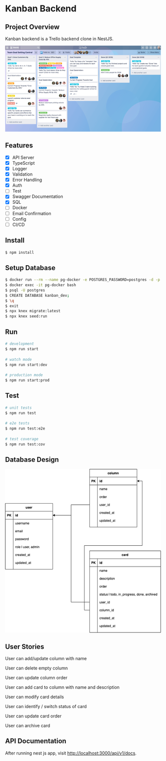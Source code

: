 # Kanban Backend

## Project Overview

Kanban backend is a Trello backend clone in NestJS.

![Screenshot](/trello.png)

## Features

- [x] API Server
- [x] TypeScript
- [x] Logger
- [x] Validation
- [x] Error Handling
- [x] Auth
- [ ] Test
- [x] Swagger Documentation
- [x] SQL
- [ ] Docker
- [ ] Email Confirmation
- [ ] Config
- [ ] CI/CD

## Install

```bash
$ npm install
```

## Setup Database

```bash
$ docker run --rm --name pg-docker -e POSTGRES_PASSWORD=postgres -d -p 5432:5432 postgres:13.2-alpine
$ docker exec -it pg-docker bash
$ psql -U postgres
$ CREATE DATABASE kanban_dev;
$ \q
$ exit
$ npx knex migrate:latest
$ npx knex seed:run
```

## Run

```bash
# development
$ npm run start

# watch mode
$ npm run start:dev

# production mode
$ npm run start:prod
```

## Test

```bash
# unit tests
$ npm run test

# e2e tests
$ npm run test:e2e

# test coverage
$ npm run test:cov
```

## Database Design

![Screenshot](/db-design.png)

## User Stories

User can add/update column with name

User can delete empty column

User can update column order

User can add card to column with name and description

User can modify card details

User can identify / switch status of card

User can update card order

User can archive card

## API Documentation

After running nest js app, visit [http://localhost:3000/api/v1/docs](http://localhost:3000/api/docs).
